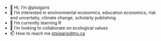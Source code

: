 - 👋 Hi, I’m @ptsigaris
- 👀 I’m interested in environmental economics, education economics, risk and uncertaity, climate change, scholarly publishing
- 🌱 I’m currently learning R
- 💞️ I’m looking to collaborate on ecological values
- 📫 How to reach me ptsigaris@tru.ca

<!---
ptsigaris/ptsigaris is a ✨ special ✨ repository because its `README.md` (this file) appears on your GitHub profile.
You can click the Preview link to take a look at your changes.
--->
